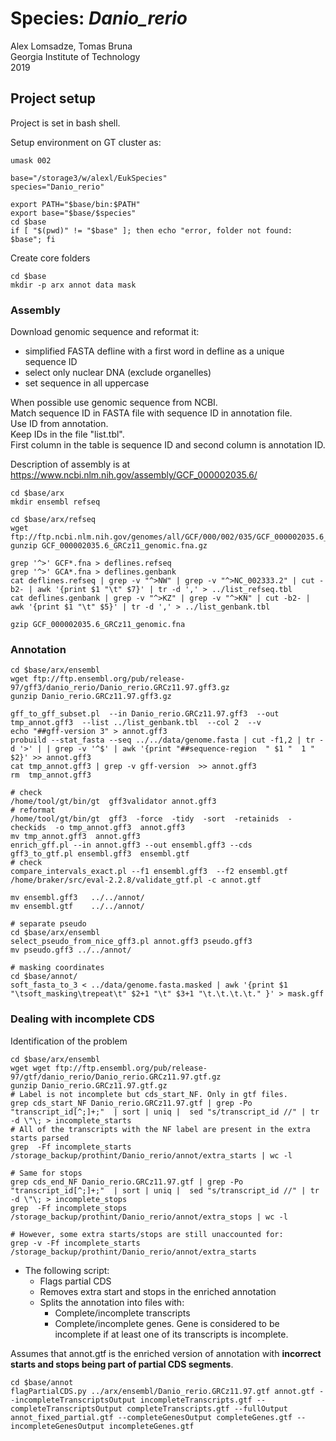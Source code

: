 # Species: _Danio_rerio_
Alex Lomsadze, Tomas Bruna  
Georgia Institute of Technology  
2019  
## Project setup
Project is set in bash shell.  

Setup environment on GT cluster as:  
```
umask 002

base="/storage3/w/alexl/EukSpecies"
species="Danio_rerio"

export PATH="$base/bin:$PATH"
export base="$base/$species"
cd $base
if [ "$(pwd)" != "$base" ]; then echo "error, folder not found: $base"; fi
```
Create core folders  
```
cd $base
mkdir -p arx annot data mask
```
### Assembly
Download genomic sequence and reformat it:  
 * simplified FASTA defline with a first word in defline as a unique sequence ID
 * select only nuclear DNA (exclude organelles)
 * set sequence in all uppercase

When possible use genomic sequence from NCBI.  
Match sequence ID in FASTA file with sequence ID in annotation file.  
Use ID from annotation.  
Keep IDs in the file "list.tbl".  
First column in the table is sequence ID and second column is annotation ID.  

Description of assembly is at https://www.ncbi.nlm.nih.gov/assembly/GCF_000002035.6/  
```
cd $base/arx
mkdir ensembl refseq

cd $base/arx/refseq
wget ftp://ftp.ncbi.nlm.nih.gov/genomes/all/GCF/000/002/035/GCF_000002035.6_GRCz11/GCF_000002035.6_GRCz11_genomic.fna.gz
gunzip GCF_000002035.6_GRCz11_genomic.fna.gz

grep '^>' GCF*.fna > deflines.refseq
grep '^>' GCA*.fna > deflines.genbank
cat deflines.refseq | grep -v "^>NW" | grep -v "^>NC_002333.2" | cut -b2- | awk '{print $1 "\t" $7}' | tr -d ',' > ../list_refseq.tbl
cat deflines.genbank | grep -v "^>KZ" | grep -v "^>KN" | cut -b2- | awk '{print $1 "\t" $5}' | tr -d ',' > ../list_genbank.tbl

gzip GCF_000002035.6_GRCz11_genomic.fna
```
### Annotation
```
cd $base/arx/ensembl
wget ftp://ftp.ensembl.org/pub/release-97/gff3/danio_rerio/Danio_rerio.GRCz11.97.gff3.gz
gunzip Danio_rerio.GRCz11.97.gff3.gz

gff_to_gff_subset.pl  --in Danio_rerio.GRCz11.97.gff3  --out tmp_annot.gff3  --list ../list_genbank.tbl  --col 2  --v
echo "##gff-version 3" > annot.gff3
probuild --stat_fasta --seq ../../data/genome.fasta | cut -f1,2 | tr -d '>' | | grep -v '^$' | awk '{print "##sequence-region  " $1 "  1 " $2}' >> annot.gff3
cat tmp_annot.gff3 | grep -v gff-version  >> annot.gff3
rm  tmp_annot.gff3

# check
/home/tool/gt/bin/gt  gff3validator annot.gff3
# reformat
/home/tool/gt/bin/gt  gff3  -force  -tidy  -sort  -retainids  -checkids  -o tmp_annot.gff3  annot.gff3
mv tmp_annot.gff3  annot.gff3
enrich_gff.pl --in annot.gff3 --out ensembl.gff3 --cds
gff3_to_gtf.pl ensembl.gff3  ensembl.gtf
# check
compare_intervals_exact.pl --f1 ensembl.gff3  --f2 ensembl.gtf
/home/braker/src/eval-2.2.8/validate_gtf.pl -c annot.gtf

mv ensembl.gff3   ../../annot/
mv ensembl.gtf    ../../annot/

# separate pseudo
cd $base/arx/ensembl
select_pseudo_from_nice_gff3.pl annot.gff3 pseudo.gff3
mv pseudo.gff3 ../../annot/

# masking coordinates
cd $base/annot/
soft_fasta_to_3 < ../data/genome.fasta.masked | awk '{print $1 "\tsoft_masking\trepeat\t" $2+1 "\t" $3+1 "\t.\t.\t.\t." }' > mask.gff
```

### Dealing with incomplete CDS

Identification of the problem

```
cd $base/arx/ensembl
wget wget ftp://ftp.ensembl.org/pub/release-97/gtf/danio_rerio/Danio_rerio.GRCz11.97.gtf.gz
gunzip Danio_rerio.GRCz11.97.gtf.gz
# Label is not incomplete but cds_start_NF. Only in gtf files.
grep cds_start_NF Danio_rerio.GRCz11.97.gtf | grep -Po "transcript_id[^;]+;"  | sort | uniq |  sed "s/transcript_id //" | tr -d \"\; > incomplete_starts
# All of the transcripts with the NF label are present in the extra starts parsed
grep  -Ff incomplete_starts /storage_backup/prothint/Danio_rerio/annot/extra_starts | wc -l

# Same for stops
grep cds_end_NF Danio_rerio.GRCz11.97.gtf | grep -Po "transcript_id[^;]+;"  | sort | uniq |  sed "s/transcript_id //" | tr -d \"\; > incomplete_stops
grep  -Ff incomplete_stops /storage_backup/prothint/Danio_rerio/annot/extra_stops | wc -l

# However, some extra starts/stops are still unaccounted for:
grep -v -Ff incomplete_starts /storage_backup/prothint/Danio_rerio/annot/extra_starts
```


* The following script:
    * Flags partial CDS
    * Removes extra start and stops in the enriched annotation
    * Splits the annotation into files with:
        * Complete/incomplete transcripts
        * Complete/incomplete genes. Gene is considered to be incomplete if at least one of its transcripts is incomplete.

Assumes that annot.gtf is the enriched version of annotation with **incorrect starts and stops being part of partial CDS segments**.

```
cd $base/annot
flagPartialCDS.py ../arx/ensembl/Danio_rerio.GRCz11.97.gtf annot.gtf --incompleteTranscriptsOutput incompleteTranscripts.gtf --completeTranscriptsOutput completeTranscripts.gtf --fullOutput annot_fixed_partial.gtf --completeGenesOutput completeGenes.gtf --incompleteGenesOutput incompleteGenes.gtf
```
